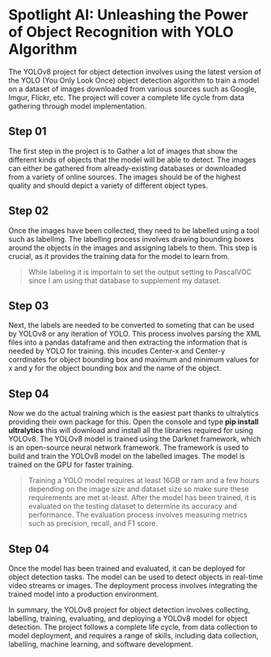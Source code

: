 # Spotlight AI: Unleashing the Power of Object Recognition with YOLO Algorithm
 
The YOLOv8 project for object detection involves using the latest version of the YOLO (You Only Look Once) object detection algorithm to train a model on a dataset of images downloaded from various sources such as Google, Imgur, Flickr, etc. The project will cover a complete life cycle from data gathering through model implementation.

## Step 01
The first step in the project is to Gather a lot of images that show the different kinds of objects that the model will be able to detect. The images can either be gathered from already-existing databases or downloaded from a variety of online sources. The images should be of the highest quality and should depict a variety of different object types.

## Step 02
Once the images have been collected, they need to be labelled using a tool such as labelImg. The labelling process involves drawing bounding boxes around the objects in the images and assigning labels to them. This step is crucial, as it provides the training data for the model to learn from. 
> While labeling it is importain to set the output setting to PascalVOC since I am using that database to supplement my dataset.

## Step 03
Next, the labels are needed to be converted to someting that can be used by YOLOv8 or any iteration of YOLO.
This process involves parsing the XML files into a pandas dataframe and then extracting the information that is needed by YOLO for training.
this incudes Center-x and Center-y corrdinates for object bounding box and maximum and minimum values for x and y for the object bounding box and the name of the object.

## Step 04
Now we do the actual training which is the easiest part thanks to ultralytics providing their own package for this. Open the console and type **pip install ultralytics** this will download and install all the libraries required for using YOLOv8. The YOLOv8 model is trained using the Darknet framework, which is an open-source neural network framework. The framework is used to build and train the YOLOv8 model on the labelled images. The model is trained on the GPU for faster training.
> Training a YOLO model requires at least 16GB or ram and a few hours depending on the image size and dataset size so make sure these requirements are met at-least.
After the model has been trained, it is evaluated on the testing dataset to determine its accuracy and performance. The evaluation process involves measuring metrics such as precision, recall, and F1 score.

## Step 04
Once the model has been trained and evaluated, it can be deployed for object detection tasks. The model can be used to detect objects in real-time video streams or images. The deployment process involves integrating the trained model into a production environment.

In summary, the YOLOv8 project for object detection involves collecting, labelling, training, evaluating, and deploying a YOLOv8 model for object detection. The project follows a complete life cycle, from data collection to model deployment, and requires a range of skills, including data collection, labelling, machine learning, and software development.
